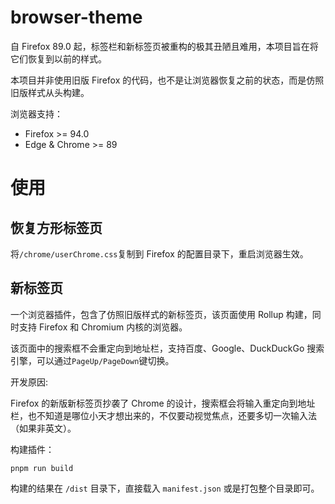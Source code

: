 # browser-theme

自 Firefox 89.0 起，标签栏和新标签页被重构的极其丑陋且难用，本项目旨在将它们恢复到以前的样式。

本项目并非使用旧版 Firefox 的代码，也不是让浏览器恢复之前的状态，而是仿照旧版样式从头构建。

浏览器支持：

- Firefox >= 94.0
- Edge & Chrome >= 89

# 使用

## 恢复方形标签页

将`/chrome/userChrome.css`复制到 Firefox 的配置目录下，重启浏览器生效。

## 新标签页

一个浏览器插件，包含了仿照旧版样式的新标签页，该页面使用 Rollup 构建，同时支持 Firefox 和 Chromium 内核的浏览器。

该页面中的搜索框不会重定向到地址栏，支持百度、Google、DuckDuckGo 搜索引擎，可以通过`PageUp/PageDown`键切换。

开发原因:

Firefox 的新版新标签页抄袭了 Chrome 的设计，搜索框会将输入重定向到地址栏，也不知道是哪位小天才想出来的，不仅要动视觉焦点，还要多切一次输入法（如果非英文）。

构建插件：

```shell
pnpm run build
```

构建的结果在 `/dist` 目录下，直接载入 `manifest.json` 或是打包整个目录即可。
